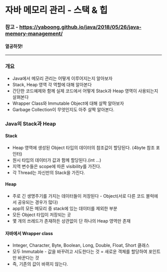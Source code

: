 # 자바 메모리 관리 - 스택 & 힙
### 참고 - <https://yaboong.github.io/java/2018/05/26/java-memory-management/>
#### 열공하잣!
----------

### 개요
- Java에서 메모리 관리는 어떻게 이루어지는지 알아보자
- Stack, Heap 영역 각 역할에 대해 알아본다
- 간단한 코드예제와 함께 실제 코드에서 어떻게 Stack과 Heap 영역이 사용되는지 살펴본다
- Wrapper Class와 Immutable Object에 대해 살짝 알아보자
- Garbage Collection이 무엇인지도 아주 살짝 알아본다.

### Java의 Stack과 Heap

#### Stack
- Heap 영역에 생성된 Object 타입의 데이터의 참조값이 할당된다. (4byte 참조 포인터)
- 원시 타입의 데이터가 값과 함께 할당된다.(int ...)
- 지역 변수들은 scope에 따른 visibility를 가진다.
- 각 Thread는 자신만의 Stack을 가진다.
 
 #### Heap
 - 주로 긴 생명주기를 가지는 데이터들이 저장된다 - Object(서로 다른 코드 블럭에서 공유되는 경우가 많다)
 - app의 모든 메모리 중 stack에 있는 데이터를 제외한 부분
 - 모든 Object 타입이 저장되는 곳
 - 몇 개의 쓰레드가 존재하든 상관없이 단 하나의 Heap 영역만 존재
 
 #### 자바에서 Wrapper class
 - Integer, Character, Byte, Boolean, Long, Double, Float, Short 클래스
 - 모두 Immutable - 값을 바꾸려고 시도한다는 것 = 새로운 객체를 할당하여 포인트만 바꾼다는 것
 - 즉, 기존의 값이 바뀌지 않는다.
